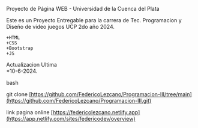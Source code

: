 Proyecto de Página WEB - Universidad de la Cuenca del Plata

Este es un Proyecto Entregable para la carrera de Tec. Programacion y Diseño de video juegos UCP 2do año 2024. 

    +HTML
    +CSS
    +Bootstrap
    +JS

Actualizacion
Ultima  
*10-6-2024. 
  
bash

git clone [https://github.com/FedericoLezcano/Programacion-III/tree/main](https://github.com/FedericoLezcano/Programacion-III.git)









link pagina online [https://federicolezcano.netlify.app](https://app.netlify.com/sites/federicodev/overview)

    

